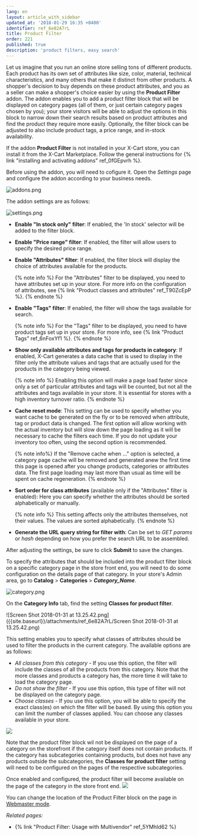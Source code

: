 ```yaml
---
lang: en
layout: article_with_sidebar
updated_at: '2018-01-29 16:35 +0400'
identifier: ref_6e82A7rL
title: Product Filter
order: 221
published: true
description: 'product filters, easy search'
---
```

Let us imagine that you run an online store selling tons of different products. Each product has its own set of attributes like size, color, material, technical characteristics, and many others that make it distinct from other products. A shopper's decision to buy depends on these product attributes, and you as a seller can make a shopper's choice easier by using the **Product Filter** addon. The addon enables you to add a product filter block that will be displayed on category pages (all of them, or just certain category pages chosen by you); your store visitors will be able to adjust the options in this block to narrow down their search results based on product attributes and find the product they require more easily. Optionally, the filter block can be adjusted to also include product tags, a price range, and in-stock availability. 

If the addon **Product Filter** is not installed in your X-Cart store, you can install it from the X-Cart Marketplace. Follow the general instructions for {% link "installing and activating addons" ref_0fGEpvrh %}.

Before using the addon, you will need to cofigure it. Open the _Settings_ page and configure the addon according to your business needs.

![addons.png]({{site.baseurl}}/attachments/ref_6e82A7rL/addons.png)

The addon settings are as follows:

![settings.png]({{site.baseurl}}/attachments/ref_6e82A7rL/settings.png)

   * **Enable "In stock only" filter**: If enabled, the 'In stock' selector will be added to the filter block. 

   * **Enable "Price range" filter**: If enabled, the filter will allow users to specify the desired price range.

   * **Enable "Attributes" filter**: If enabled, the filter block will display the choice of attributes available for the products. 

     {% note info %}
     For the "Attributes" filter to be displayed, you need to have attributes set up in your store. For more info on the configuration of attributes, see {% link "Product classes and attributes" ref_T90ZcEpP %}. 
     {% endnote %}

   * **Enable "Tags" filter**: If enabled, the filter will show the tags available for search.

     {% note info %}
     For the "Tags" filter to be displayed, you need to have product tags set up in your store. For more info, see {% link "Product Tags" ref_6nFoxYf1 %}.
     {% endnote %}

   * **Show only available attributes and tags for products in category**: If enabled, X-Cart generates a data cache that is used to display in the filter only the attribute values and tags that are actually used for the products in the category being viewed. 

     {% note info %} 
     Enabling this option will make a page load faster since only a set of particular attributes and tags will be counted, but not all the attributes and tags available in your store. It is essential for stores with a high inventory turnover ratio.
     {% endnote %}

   * **Cache reset mode**: This setting can be used to specify whether you want cache to be generated on the fly or to be removed when attribute, tag or product data is changed. The first option will allow working with the actual inventory but will slow down the page loading as it will be necessary to cache the filters each time. If you do not update your inventory too often, using the second option is recommended. 

     {% note info%}
     If the "Remove cache when ..." option is selected, a category page cache will be removed and generated anew the first time this page is opened after you change products, categories or attributes data. The first page loading may last more than usual as time will be spent on cache regeneration.
     {% endnote %}

   * **Sort order for class attributes** (available only if the "Attributes" filter is enabled): Here you can specify whether the attributes should be sorted alphabetically or manually.

     {% note info %}
     This setting affects only the attributes themselves, not their values. The values are sorted alphabetically. 
     {% endnote %}

   * **Generate the URL query string for filter with**: Can be set to _GET params_ or _hash_ depending on how you prefer the search URL to be assembled.

After adjusting the settings, be sure to click **Submit** to save the changes.

To specify the attributes that should be included into the product filter block on a specific category page in the store front end, you will need to do some configuration on the details page of that category. In your store's Admin area, go to **Catalog** > **Categories** > **_Category_Name_**.

![category.png]({{site.baseurl}}/attachments/ref_6e82A7rL/category.png)

On the **Category Info** tab, find the setting **Classes for product filter**.

![Screen Shot 2018-01-31 at 13.25.42.png]({{site.baseurl}}/attachments/ref_6e82A7rL/Screen Shot 2018-01-31 at 13.25.42.png)

This setting enables you to specify what classes of attributes should be used to filter the products in the current category. The available options are as follows:
   * _All classes from this category_ - If you use this option, the filter will include the classes of all the products from this category. Note that the more classes and products a category has, the more time it will take to load the category page.
   * _Do not show the filter_ - If you use this option, this type of filter will not be displayed on the category page.
   * _Choose classes_ - If you use this option, you will be able to specify the exact class(es) on which the filter will be based. By using this option you can limit the number of classes applied. You can choose any classes available in your store.

   ![]({{site.baseurl}}/attachments/ref_6e82A7rL/Screen%20Shot%202018-01-31%20at%2013.26.33.png)

Note that the product filter block wil not be displayed on the page of a category on the storefront if the category itself does not contain products. If the category has subcategories containing products, but does not have any products outside the subcategories, the **Classes for product filter** setting will need to be configured on the pages of the respective subcategories.

Once enabled and configured, the product filter will become available on the page of the category in the store front end.
![]({{site.baseurl}}/attachments/ref_6e82A7rL/store-front.png)

You can change the location of the Product Filter block on the page in [Webmaster mode](https://devs.x-cart.com/webinars_and_video_tutorials/using_webmaster_mode_in_x-cart_5.html "Product Filter").


_Related pages:_

   * {% link "Product Filter: Usage with Multivendor" ref_5YMhId62 %}

